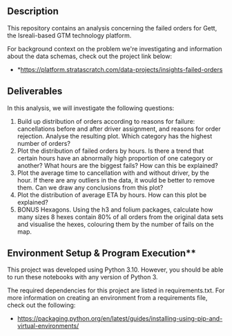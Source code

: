 ## Description
This repository contains an analysis concerning the failed orders for Gett, the Isreali-based GTM technology platform.

For background context on the problem we're investigating and information about the data schemas, check out the project link below:
* *https://platform.stratascratch.com/data-projects/insights-failed-orders


## Deliverables
In this analysis, we will investigate the following questions:

1. Build up distribution of orders according to reasons for failure: cancellations before and after driver assignment, and reasons for order rejection. Analyse the resulting plot. Which category has the highest number of orders?
2. Plot the distribution of failed orders by hours. Is there a trend that certain hours have an abnormally high proportion of one category or another? What hours are the biggest fails? How can this be explained?
3. Plot the average time to cancellation with and without driver, by the hour. If there are any outliers in the data, it would be better to remove them. Can we draw any conclusions from this plot?
4. Plot the distribution of average ETA by hours. How can this plot be explained?
5. BONUS Hexagons. Using the h3 and folium packages, calculate how many sizes 8 hexes contain 80% of all orders from the original data sets and visualise the hexes, colouring them by the number of fails on the map.


## Environment Setup & Program Execution**
This project was developed using Python 3.10. However, you should be able to run these notebooks with any version of Python 3.

The required dependencies for this project are listed in requirements.txt. For more information on creating an environment from a requirements file, check out the following:
* https://packaging.python.org/en/latest/guides/installing-using-pip-and-virtual-environments/

